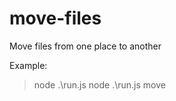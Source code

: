 # move-files

Move files from one place to another

Example: 
> node .\run.js <source-path> <comma separated string to match files> <destination-path>
> node .\run.js <source-path> <comma separated string to match files> <destination-path> move
